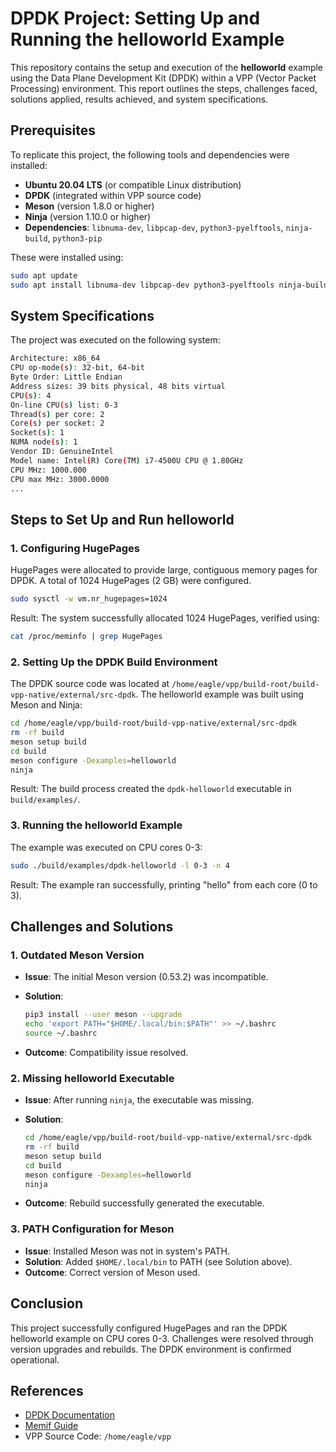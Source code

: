 # DPDK Project: Setting Up and Running the helloworld Example

This repository contains the setup and execution of the **helloworld** example using the Data Plane Development Kit (DPDK) within a VPP (Vector Packet Processing) environment. This report outlines the steps, challenges faced, solutions applied, results achieved, and system specifications.

## Prerequisites

To replicate this project, the following tools and dependencies were installed:

* **Ubuntu 20.04 LTS** (or compatible Linux distribution)
* **DPDK** (integrated within VPP source code)
* **Meson** (version 1.8.0 or higher)
* **Ninja** (version 1.10.0 or higher)
* **Dependencies**: `libnuma-dev`, `libpcap-dev`, `python3-pyelftools`, `ninja-build`, `python3-pip`

These were installed using:

```bash
sudo apt update
sudo apt install libnuma-dev libpcap-dev python3-pyelftools ninja-build python3-pip
```

## System Specifications

The project was executed on the following system:

```bash
Architecture: x86_64
CPU op-mode(s): 32-bit, 64-bit
Byte Order: Little Endian
Address sizes: 39 bits physical, 48 bits virtual
CPU(s): 4
On-line CPU(s) list: 0-3
Thread(s) per core: 2
Core(s) per socket: 2
Socket(s): 1
NUMA node(s): 1
Vendor ID: GenuineIntel
Model name: Intel(R) Core(TM) i7-4500U CPU @ 1.80GHz
CPU MHz: 1000.000
CPU max MHz: 3000.0000
...
```

## Steps to Set Up and Run helloworld

### 1. Configuring HugePages

HugePages were allocated to provide large, contiguous memory pages for DPDK. A total of 1024 HugePages (2 GB) were configured.

```bash
sudo sysctl -w vm.nr_hugepages=1024
```

Result: The system successfully allocated 1024 HugePages, verified using:

```bash
cat /proc/meminfo | grep HugePages
```

### 2. Setting Up the DPDK Build Environment

The DPDK source code was located at `/home/eagle/vpp/build-root/build-vpp-native/external/src-dpdk`. The helloworld example was built using Meson and Ninja:

```bash
cd /home/eagle/vpp/build-root/build-vpp-native/external/src-dpdk
rm -rf build
meson setup build
cd build
meson configure -Dexamples=helloworld
ninja
```

Result: The build process created the `dpdk-helloworld` executable in `build/examples/`.

### 3. Running the helloworld Example

The example was executed on CPU cores 0-3:

```bash
sudo ./build/examples/dpdk-helloworld -l 0-3 -n 4
```

Result: The example ran successfully, printing "hello" from each core (0 to 3).

## Challenges and Solutions

### 1. Outdated Meson Version

* **Issue**: The initial Meson version (0.53.2) was incompatible.
* **Solution**:

  ```bash
  pip3 install --user meson --upgrade
  echo 'export PATH="$HOME/.local/bin:$PATH"' >> ~/.bashrc
  source ~/.bashrc
  ```
* **Outcome**: Compatibility issue resolved.

### 2. Missing helloworld Executable

* **Issue**: After running `ninja`, the executable was missing.
* **Solution**:

  ```bash
  cd /home/eagle/vpp/build-root/build-vpp-native/external/src-dpdk
  rm -rf build
  meson setup build
  cd build
  meson configure -Dexamples=helloworld
  ninja
  ```
* **Outcome**: Rebuild successfully generated the executable.

### 3. PATH Configuration for Meson

* **Issue**: Installed Meson was not in system's PATH.
* **Solution**: Added `$HOME/.local/bin` to PATH (see Solution above).
* **Outcome**: Correct version of Meson used.

## Conclusion

This project successfully configured HugePages and ran the DPDK helloworld example on CPU cores 0-3. Challenges were resolved through version upgrades and rebuilds. The DPDK environment is confirmed operational.

## References

* [DPDK Documentation](https://doc.dpdk.org)
* [Memif Guide](https://doc.dpdk.org/guides/nics/memif.html)
* VPP Source Code: `/home/eagle/vpp`
